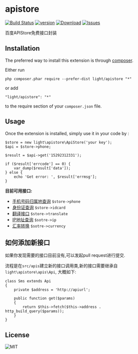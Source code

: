 apistore
=============
[![Build Status](https://img.shields.io/travis/lichunqiang/apistore.svg?style=flat-square)](http://travis-ci.org/lichunqiang/apistore)
[![version](https://img.shields.io/packagist/v/light/apistore.svg?style=flat-square)](https://packagist.org/packages/light/apistore)
[![Download](https://img.shields.io/packagist/dt/light/apistore.svg?style=flat-square)](https://packagist.org/packages/light/apistore)
[![Issues](https://img.shields.io/github/issues/lichunqiang/apistore.svg?style=flat-square)](https://github.com/lichunqiang/apistore/issues)

百度APIStore免费接口封装

Installation
------------

The preferred way to install this extension is through [composer](http://getcomposer.org/download/).

Either run

```
php composer.phar require --prefer-dist light/apistore "*"
```

or add

```
"light/apistore": "*"
```

to the require section of your `composer.json` file.


Usage
-----

Once the extension is installed, simply use it in your code by  :

```
$store = new light\apistore\ApiStore('your key');
$api = $store->phone;

$result = $api->get('15292312331');

if ($result['errcode'] == 0) {
	var_dump($result['data']);
} else {
	echo 'Get error: ', $result['errmsg'];
}
```

**目前可用接口:**

* [手机号码归属地查询](http://apistore.baidu.com/apiworks/servicedetail/117.html) 	`$store->phone`
* [身份证查询](http://apistore.baidu.com/apiworks/servicedetail/113.html) 			`$store->idcard`
* [翻译接口](http://apistore.baidu.com/apiworks/servicedetail/118.html)  			`$store->translate`
* [IP地址查询](http://apistore.baidu.com/apiworks/servicedetail/114.html) 			`$sotre->ip`
* [汇率转换](http://apistore.baidu.com/apiworks/servicedetail/119.html) 			`$sotre->currency`

如何添加新接口
-------------

如果你发现需要的接口目前没有,可以发起pull request进行提交.

流程是在`src/apis`建立新的接口调用类,新的接口需要继承自`light\apistore\apis\Api`, 大概如下:

```
class Sms extends Api
{
	private $address = 'http://apiurl';

	public function get($params)
	{
		return $this->fetch($this->address . http_build_query($params));
	}
}
```

License
-------

![MIT](https://img.shields.io/badge/license-MIT-blue.svg?style=flat-square)
